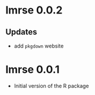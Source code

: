 # lmrse 0.0.2

## Updates
* add `pkgdown` website   

# lmrse 0.0.1

* Initial version of the R package  
